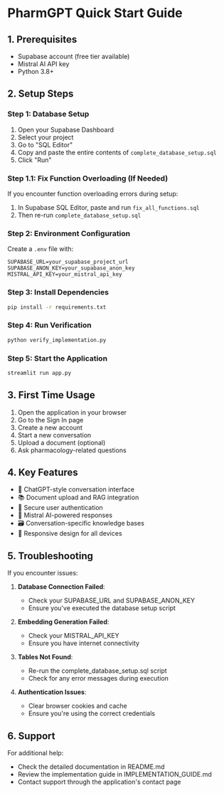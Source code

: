 
# PharmGPT Quick Start Guide

## 1. Prerequisites
- Supabase account (free tier available)
- Mistral AI API key
- Python 3.8+

## 2. Setup Steps

### Step 1: Database Setup
1. Open your Supabase Dashboard
2. Select your project
3. Go to "SQL Editor"
4. Copy and paste the entire contents of `complete_database_setup.sql`
5. Click "Run"

### Step 1.1: Fix Function Overloading (If Needed)
If you encounter function overloading errors during setup:
1. In Supabase SQL Editor, paste and run `fix_all_functions.sql`
2. Then re-run `complete_database_setup.sql`

### Step 2: Environment Configuration
Create a `.env` file with:
```
SUPABASE_URL=your_supabase_project_url
SUPABASE_ANON_KEY=your_supabase_anon_key
MISTRAL_API_KEY=your_mistral_api_key
```

### Step 3: Install Dependencies
```bash
pip install -r requirements.txt
```

### Step 4: Run Verification
```bash
python verify_implementation.py
```

### Step 5: Start the Application
```bash
streamlit run app.py
```

## 3. First Time Usage

1. Open the application in your browser
2. Go to the Sign In page
3. Create a new account
4. Start a new conversation
5. Upload a document (optional)
6. Ask pharmacology-related questions

## 4. Key Features

- 💬 ChatGPT-style conversation interface
- 📚 Document upload and RAG integration
- 🔐 Secure user authentication
- 🧠 Mistral AI-powered responses
- 🗃️ Conversation-specific knowledge bases
- 📱 Responsive design for all devices

## 5. Troubleshooting

If you encounter issues:

1. **Database Connection Failed**: 
   - Check your SUPABASE_URL and SUPABASE_ANON_KEY
   - Ensure you've executed the database setup script

2. **Embedding Generation Failed**:
   - Check your MISTRAL_API_KEY
   - Ensure you have internet connectivity

3. **Tables Not Found**:
   - Re-run the complete_database_setup.sql script
   - Check for any error messages during execution

4. **Authentication Issues**:
   - Clear browser cookies and cache
   - Ensure you're using the correct credentials

## 6. Support

For additional help:
- Check the detailed documentation in README.md
- Review the implementation guide in IMPLEMENTATION_GUIDE.md
- Contact support through the application's contact page
